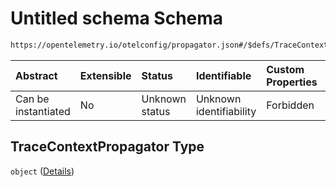 # Untitled schema Schema

```txt
https://opentelemetry.io/otelconfig/propagator.json#/$defs/TraceContextPropagator
```



| Abstract            | Extensible | Status         | Identifiable            | Custom Properties | Additional Properties | Access Restrictions | Defined In                                                            |
| :------------------ | :--------- | :------------- | :---------------------- | :---------------- | :-------------------- | :------------------ | :-------------------------------------------------------------------- |
| Can be instantiated | No         | Unknown status | Unknown identifiability | Forbidden         | Forbidden             | none                | [propagator.json\*](../schema/propagator.json "open original schema") |

## TraceContextPropagator Type

`object` ([Details](propagator-defs-tracecontextpropagator.md))
